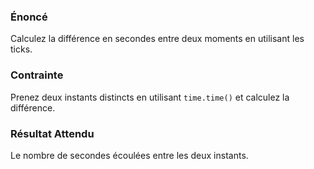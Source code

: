 ### Énoncé 

Calculez la différence en secondes entre deux moments en utilisant les ticks.

### Contrainte 

Prenez deux instants distincts en utilisant ```time.time()``` et calculez la différence.

### Résultat Attendu 

Le nombre de secondes écoulées entre les deux instants.